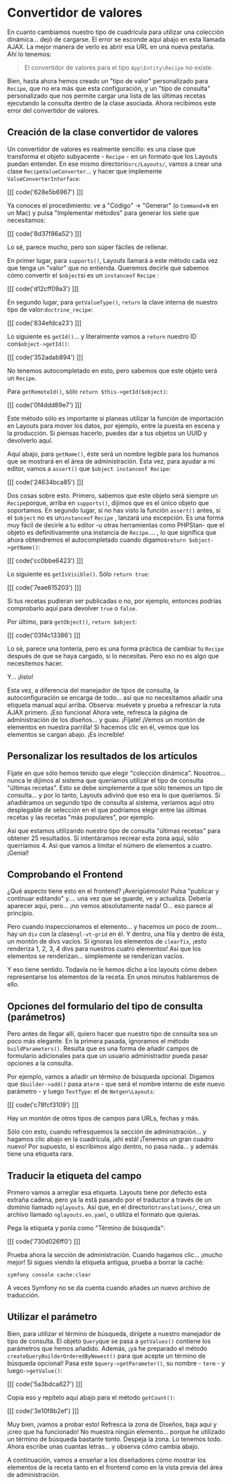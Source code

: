 # Convertidor de valores

En cuanto cambiamos nuestro tipo de cuadrícula para utilizar una colección dinámica... dejó de cargarse. El error se esconde aquí abajo en esta llamada AJAX. La mejor manera de verlo es abrir esa URL en una nueva pestaña. Ahí lo tenemos:

> El convertidor de valores para el tipo `App\Entity\Recipe` no existe.

Bien, hasta ahora hemos creado un "tipo de valor" personalizado para `Recipe`, que no era más que esta configuración, y un "tipo de consulta" personalizado que nos permite cargar una lista de las últimas recetas ejecutando la consulta dentro de la clase asociada. Ahora recibimos este error del convertidor de valores.

## Creación de la clase convertidor de valores

Un convertidor de valores es realmente sencillo: es una clase que transforma el objeto subyacente - `Recipe` - en un formato que los Layouts puedan entender. En ese mismo directorio`src/Layouts/`, vamos a crear una clase `RecipeValueConverter`... y hacer que implemente `ValueConverterInterface`:

[[[ code('628e5b6967') ]]]

Ya conoces el procedimiento: ve a "Código" -> "Generar" (o `Command`+`N` en un Mac) y pulsa "Implementar métodos" para generar los siete que necesitamos:

[[[ code('8d37f86a52') ]]]

Lo sé, parece mucho, pero son súper fáciles de rellenar.

En primer lugar, para `supports()`, Layouts llamará a este método cada vez que tenga un "valor" que no entienda. Queremos decirle que sabemos cómo convertir el `$object`si es un `instanceof` `Recipe` :

[[[ code('d12cff09a3') ]]]

En segundo lugar, para `getValueType()`, `return` la clave interna de nuestro tipo de valor:`doctrine_recipe`:

[[[ code('834efdca23') ]]]

Lo siguiente es `getId()`... y literalmente vamos a `return` nuestro ID con`$object->getId()`:

[[[ code('352adab894') ]]]

No tenemos autocompletado en esto, pero sabemos que este objeto será un `Recipe`.

Para `getRemoteId()`, sólo `return $this->getId($object)`:

[[[ code('0f4ddd89e7') ]]]

Este método sólo es importante si planeas utilizar la función de importación en Layouts para mover los datos, por ejemplo, entre la puesta en escena y la producción. Si piensas hacerlo, puedes dar a tus objetos un UUID y devolverlo aquí.

Aquí abajo, para `getName()`, éste será un nombre legible para los humanos que se mostrará en el área de administración. Esta vez, para ayudar a mi editor, vamos a `assert()` que `$object instanceof Recipe`:

[[[ code('24634bca85') ]]]

Dos cosas sobre esto. Primero, sabemos que este objeto será siempre un `Recipe`porque, arriba en `supports()`, dijimos que es el único objeto que soportamos. En segundo lugar, si no has visto la función `assert()` antes, si el `$object` no es un`instanceof` `Recipe` , lanzará una excepción. Es una forma muy fácil de decirle a tu editor -u otras herramientas como PHPStan- que el objeto es definitivamente una instancia de `Recipe`.... , lo que significa que ahora obtendremos el autocompletado cuando digamos`return $object->getName()`:

[[[ code('cc0bbe6423') ]]]

Lo siguiente es `getIsVisible()`. Sólo `return true`:

[[[ code('7eae615203') ]]]

Si tus recetas pudieran ser publicadas o no, por ejemplo, entonces podrías comprobarlo aquí para devolver `true` o `false`.

Por último, para `getObject()`, `return $object`:

[[[ code('03f4c13386') ]]]

Lo sé, parece una tontería, pero es una forma práctica de cambiar tu `Recipe` después de que se haya cargado, si lo necesitas. Pero eso no es algo que necesitemos hacer.

Y... ¡listo!

Esta vez, a diferencia del manejador de tipos de consulta, la autoconfiguración se encarga de todo... así que no necesitamos añadir una etiqueta manual aquí arriba. Observa: muévete y prueba a refrescar la ruta AJAX primero. ¡Eso funciona! Ahora vete, refresca la página de administración de los diseños... y guau. ¡Fíjate! ¡Vemos un montón de elementos en nuestra parrilla! Si hacemos clic en él, vemos que los elementos se cargan abajo. ¡Es increíble!

## Personalizar los resultados de los artículos

Fíjate en que sólo hemos tenido que elegir "colección dinámica". Nosotros... nunca le dijimos al sistema que queríamos utilizar el tipo de consulta "últimas recetas". Esto se debe simplemente a que sólo tenemos un tipo de consulta... y por lo tanto, Layouts adivinó que eso era lo que queríamos. Si añadiéramos un segundo tipo de consulta al sistema, veríamos aquí otro desplegable de selección en el que podríamos elegir entre las últimas recetas y las recetas "más populares", por ejemplo.

Así que estamos utilizando nuestro tipo de consulta "últimas recetas" para obtener 25 resultados. Si intentáramos recrear esta zona aquí, sólo querríamos 4. Así que vamos a limitar el número de elementos a cuatro. ¡Genial!

## Comprobando el Frontend

¿Qué aspecto tiene esto en el frontend? ¡Averigüémoslo! Pulsa "publicar y continuar editando" y.... una vez que se guarde, ve y actualiza. Debería aparecer aquí, pero... ¡no vemos absolutamente nada! O... eso parece al principio.

Pero cuando inspeccionamos el elemento... y hacemos un poco de zoom... hay un `div` con la clase`ngl-vt-grid` en él. Y dentro, una fila y dentro de ésta, un montón de divs vacíos. Si ignoras los elementos de `clearfix`, ¡esto renderiza 1, 2, 3, 4 divs para nuestros cuatro elementos! Así que los elementos se renderizan... simplemente se renderizan vacíos.

Y eso tiene sentido. Todavía no le hemos dicho a los layouts cómo deben representarse los elementos de la receta. En unos minutos hablaremos de ello.

## Opciones del formulario del tipo de consulta (parámetros)

Pero antes de llegar allí, quiero hacer que nuestro tipo de consulta sea un poco más elegante. En la primera pasada, ignoramos el método `buildParameters()`. Resulta que es una forma de añadir campos de formulario adicionales para que un usuario administrador pueda pasar opciones a la consulta.

Por ejemplo, vamos a añadir un término de búsqueda opcional. Digamos que `$builder->add()` pasa a`term` - que será el nombre interno de este nuevo parámetro - y luego `TextType`: el de `Netgen\Layouts`:

[[[ code('c78fcf3109') ]]]

Hay un montón de otros tipos de campos para URLs, fechas y más.

Sólo con esto, cuando refresquemos la sección de administración... y hagamos clic abajo en la cuadrícula, ¡ahí está! ¡Tenemos un gran cuadro nuevo! Por supuesto, si escribimos algo dentro, no pasa nada... y además tiene una etiqueta rara.

## Traducir la etiqueta del campo

Primero vamos a arreglar esa etiqueta. Layouts tiene por defecto esta extraña cadena, pero ya la está pasando por el traductor a través de un dominio llamado `nglayouts`. Así que, en el directorio`translations/`, crea un archivo llamado `nglayouts.en.yaml`, o utiliza el formato que quieras.

Pega la etiqueta y ponla como "Término de búsqueda":

[[[ code('730d026ff0') ]]]

Prueba ahora la sección de administración. Cuando hagamos clic... ¡mucho mejor! Si sigues viendo la etiqueta antigua, prueba a borrar la caché:

```terminal-silent
symfony console cache:clear
```

A veces Symfony no se da cuenta cuando añades un nuevo archivo de traducción.

## Utilizar el parámetro

Bien, para utilizar el término de búsqueda, dirígete a nuestro manejador de tipo de consulta. El objeto `Query`que se pasa a `getValues()` contiene los parámetros que hemos añadido. Además, ¡ya he preparado el método `createQueryBuilderOrderedByNewest()` para que acepte un término de búsqueda opcional! Pasa este `$query->getParameter()`, su nombre - `term` - y luego`->getValue()`:

[[[ code('5a3bdca627') ]]]

Copia eso y repítelo aquí abajo para el método `getCount()`:

[[[ code('3e10f8b2ef') ]]]

Muy bien, ¡vamos a probar esto! Refresca la zona de Diseños, baja aquí y ¡creo que ha funcionado! No muestra ningún elemento... porque he utilizado un término de búsqueda bastante tonto. Despeja la zona. Lo tenemos todo. Ahora escribe unas cuantas letras... y observa cómo cambia abajo.

A continuación, vamos a enseñar a los diseñadores cómo mostrar los elementos de la receta tanto en el frontend como en la vista previa del área de administración.
